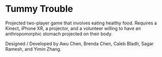 # Tummy Trouble

Projected two-player game that involves eating healthy food. Requires a Kinect, iPhone XR, a projector, and a volunteer willing to have an anthropomorphic stomach projected on their body.

Designed / Developed by Awu Chen, Brenda Chen, Caleb Bladh, Sagar Ramesh, and Yimin Zhang. 
